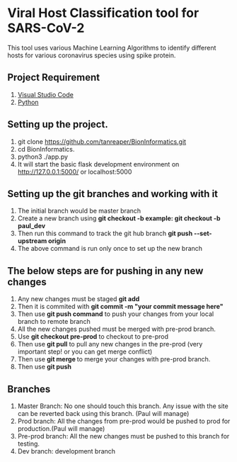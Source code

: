 # Viral Host Classification tool for SARS-CoV-2 

This tool uses various Machine Learning Algorithms to identify different hosts for various coronavirus species using spike protein.

## Project Requirement
1. [Visual Studio Code](https://code.visualstudio.com/download)
2. [Python](https://www.python.org/downloads/)

## Setting up the project.

1. git clone https://github.com/tanreaper/BionInformatics.git
2. cd BionInformatics.
3. python3 ./app.py
4. It will start the basic flask development environment on http://127.0.0.1:5000/ or localhost:5000

## Setting up the git branches and working with it

1. The initial branch would be master branch
2. Create a new branch using **git checkout -b <yourname-dev> example: git checkout -b paul_dev**
3. Then run this command to track the git hub branch **git push --set-upstream origin <yourname-dev>**
4. The above command is run only once to set up the new branch

## The below steps are for pushing in any new changes

1. Any new changes must be staged **git add <filename>**
2. Then it is commited with **git commit -m "your commit message here"**
3. Then use **git push command** to push your changes from your local branch to remote branch
4. All the new changes pushed must be merged with pre-prod branch. 
5. Use **git checkout pre-prod** to checkout to pre-prod
6. Then use **git pull** to pull any new changes in the pre-prod (very important step! or you can get merge conflict)
7. Then use **git merge <yourbranch>** to merge your changes with pre-prod branch.
8. Then use **git push**

## Branches

1. Master Branch: No one should touch this branch. Any issue with the site can be reverted back using this branch. (Paul will manage) 
2. Prod branch: All the changes from pre-prod would be pushed to prod for production.(Paul will manage)
3. Pre-prod branch: All the new changes must be pushed to this branch for testing. 
4. Dev branch: development branch
    



